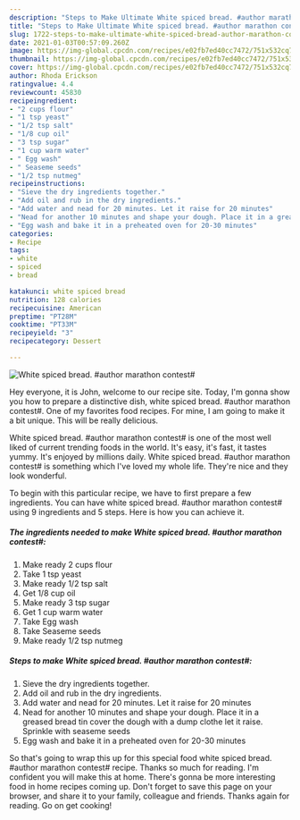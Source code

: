 ```yaml
---
description: "Steps to Make Ultimate White spiced bread. #author marathon contest#"
title: "Steps to Make Ultimate White spiced bread. #author marathon contest#"
slug: 1722-steps-to-make-ultimate-white-spiced-bread-author-marathon-contest
date: 2021-01-03T00:57:09.260Z
image: https://img-global.cpcdn.com/recipes/e02fb7ed40cc7472/751x532cq70/white-spiced-bread-author-marathon-contest-recipe-main-photo.jpg
thumbnail: https://img-global.cpcdn.com/recipes/e02fb7ed40cc7472/751x532cq70/white-spiced-bread-author-marathon-contest-recipe-main-photo.jpg
cover: https://img-global.cpcdn.com/recipes/e02fb7ed40cc7472/751x532cq70/white-spiced-bread-author-marathon-contest-recipe-main-photo.jpg
author: Rhoda Erickson
ratingvalue: 4.4
reviewcount: 45830
recipeingredient:
- "2 cups flour"
- "1 tsp yeast"
- "1/2 tsp salt"
- "1/8 cup oil"
- "3 tsp sugar"
- "1 cup warm water"
- " Egg wash"
- " Seaseme seeds"
- "1/2 tsp nutmeg"
recipeinstructions:
- "Sieve the dry ingredients together."
- "Add oil and rub in the dry ingredients."
- "Add water and nead for 20 minutes. Let it raise for 20 minutes"
- "Nead for another 10 minutes and shape your dough. Place it in a greased bread tin cover the dough with a dump clothe let it raise. Sprinkle with seaseme seeds"
- "Egg wash and bake it in a preheated oven for 20-30 minutes"
categories:
- Recipe
tags:
- white
- spiced
- bread

katakunci: white spiced bread 
nutrition: 128 calories
recipecuisine: American
preptime: "PT28M"
cooktime: "PT33M"
recipeyield: "3"
recipecategory: Dessert

---
```



![White spiced bread. #author marathon contest#](https://img-global.cpcdn.com/recipes/e02fb7ed40cc7472/751x532cq70/white-spiced-bread-author-marathon-contest-recipe-main-photo.jpg)

Hey everyone, it is John, welcome to our recipe site. Today, I'm gonna show you how to prepare a distinctive dish, white spiced bread. #author marathon contest#. One of my favorites food recipes. For mine, I am going to make it a bit unique. This will be really delicious.



White spiced bread. #author marathon contest# is one of the most well liked of current trending foods in the world. It's easy, it's fast, it tastes yummy. It's enjoyed by millions daily. White spiced bread. #author marathon contest# is something which I've loved my whole life. They're nice and they look wonderful.


To begin with this particular recipe, we have to first prepare a few ingredients. You can have white spiced bread. #author marathon contest# using 9 ingredients and 5 steps. Here is how you can achieve it.

<!--inarticleads1-->

##### The ingredients needed to make White spiced bread. #author marathon contest#:

1. Make ready 2 cups flour
1. Take 1 tsp yeast
1. Make ready 1/2 tsp salt
1. Get 1/8 cup oil
1. Make ready 3 tsp sugar
1. Get 1 cup warm water
1. Take  Egg wash
1. Take  Seaseme seeds
1. Make ready 1/2 tsp nutmeg




<!--inarticleads2-->

##### Steps to make White spiced bread. #author marathon contest#:

1. Sieve the dry ingredients together.
1. Add oil and rub in the dry ingredients.
1. Add water and nead for 20 minutes. Let it raise for 20 minutes
1. Nead for another 10 minutes and shape your dough. Place it in a greased bread tin cover the dough with a dump clothe let it raise. Sprinkle with seaseme seeds
1. Egg wash and bake it in a preheated oven for 20-30 minutes




So that's going to wrap this up for this special food white spiced bread. #author marathon contest# recipe. Thanks so much for reading. I'm confident you will make this at home. There's gonna be more interesting food in home recipes coming up. Don't forget to save this page on your browser, and share it to your family, colleague and friends. Thanks again for reading. Go on get cooking!
